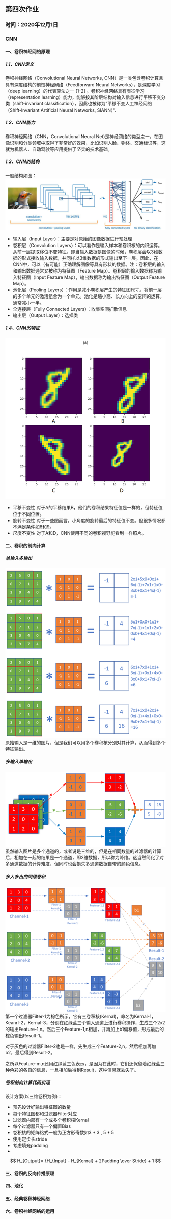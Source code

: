 ## 第四次作业
### 时间：2020年12月1日
### CNN
#### 一、卷积神经网络原理
##### 1.1、CNN定义
卷积神经网络（Convolutional Neural Networks, CNN）是一类包含卷积计算且具有深度结构的前馈神经网络（Feedforward Neural Networks），是深度学习（deep learning）的代表算法之一 [1-2]  。卷积神经网络具有表征学习（representation learning）能力，能够按其阶层结构对输入信息进行平移不变分类（shift-invariant classification），因此也被称为“平移不变人工神经网络（Shift-Invariant Artificial Neural Networks, SIANN）”.
##### 1.2、CNN能力
卷积神经网络（CNN，Convolutional Neural Net)是神经网络的类型之一，在图像识别和分类领域中取得了非常好的效果，比如识别人脸、物体、交通标识等，这就为机器人、自动驾驶等应用提供了坚实的技术基础。
##### 1.3、CNN的结构
一般结构如图：<br>
![](./images/4.1.png)<br>
- 输入层（Input Layer）：主要是对原始的图像数据进行预处理
- 卷积层（Convolution Layers）：可以看作是输入样本和卷积核的内积运算。从前一层提取移位不变特征。即当输入数据是图像的时候，卷积层会以3维数据的形式接收输入数据，并同样以3维数据的形式输出至下一层。因此，在CNN中，可以（有可能）正确理解图像等具有形状的数据。注：卷积层的输入和输出数据通常又被称为特征图（Feature Map）。卷积层的输入数据称为输入特征图（Input Feature Map），输出数据称为输出特征图（Output Feature Map）。
- 池化层（Pooling Layers）：作用是减小卷积层产生的特征图尺寸。将前一层的多个单元的激活组合为一个单元。池化是缩小高、长方向上的空间的运算，通常减小一半。
- 全连接层（Fully Connected Layers）：收集空间扩散信息
- 输出层（Output Layer）：选择类
##### 1.4、CNN的特征
![](./images/4.2.png)
- 平移不变性
对于A的平移结果B，他们的卷积结果特征值是一样的，但特征值位于不同位置。
- 旋转不变性
对于一些图而言，小角度的旋转最后的特征值不变。但很多情况都不满足条件如6和9。
- 尺度不变性
对于A和D，CNN使用不同的卷积视野能看到一样照片。
#### 二、卷积的前向计算
##### 单输入多输出
![](./images/4.3.png)<br>
原始输入是一维的图片，但是我们可以用多个卷积核分别对其计算，从而得到多个特征输出。
 ##### 多输入单输出
![](./images/4.4.png)
虽然输入图片是多个通道的，或者说是三维的，但是在相同数量的过滤器的计算后，相加在一起的结果是一个通道，即2维数据，所以称为降维。这当然简化了对多通道数据的计算难度，但同时也会损失多通道数据自带的颜色信息。
##### 多入多出的同维卷积
![](./images/4.5.png)
第一个过滤器Filter-1为棕色所示，它有三卷积核(Kernal)，命名为Kernal-1，Keanrl-2，Kernal-3，分别在红绿蓝三个输入通道上进行卷积操作，生成三个2x2的输出Feature-1,n。然后三个Feature-1,n相加，并再加上b1偏移值，形成最后的棕色输出Result-1。

对于灰色的过滤器Filter-2也是一样，先生成三个Feature-2,n，然后相加再加b2，最后得到Result-2。

之所以Feature-m,n还用红绿蓝三色表示，是因为在此时，它们还保留着红绿蓝三种色彩的各自的信息，一旦相加后得到Result，这种信息就丢失了。
##### 卷积前向计算代码实现
设计方案(以三维卷积为例)：
- 预先设计好输出特征图的数量
- 每个特征图都和过滤器Filter对应
- 过滤器内部有一个或多个卷积核Kernal
- 每个过滤器只有一个偏置Bias
- 卷积核的矩阵格式一般为正方形奇数如3 * 3 , 5 * 5
- 使用定步长stride
- 考虑填充padding
- 
$$
H_{Output}= {H_{Input} - H_{Kernal} + 2Padding \over Stride} + 1
$$
#### 三、卷积的反向传播原理
#### 四、池化
#### 五、经典卷积神经网络
#### 六、卷积神经网络的运用
